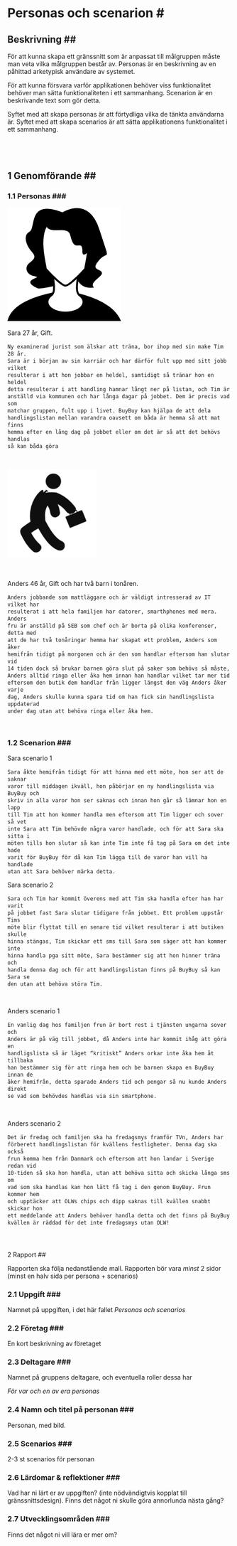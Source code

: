 Personas och scenarion \#
=========================

Beskrivning \#\#
----------------

För att kunna skapa ett gränssnitt som är anpassat till målgruppen måste man
veta vilka målgruppen består av. Personas är en beskrivning av en påhittad
arketypisk användare av systemet.

För att kunna försvara varför applikationen behöver viss funktionalitet behöver
man sätta funktionaliteten i ett sammanhang. Scenarion är en beskrivande text
som gör detta.

Syftet med att skapa personas är att förtydliga vilka de tänkta användarna är.
Syftet med att skapa scenarios är att sätta applikationens funktionalitet i ett
sammanhang.

 
-

1 Genomförande \#\#
-------------------

### 1.1 Personas \#\#\#

![](<personas_scenarios.images/1FBQl8.jpg>)

Sara 27 år, Gift.

    Ny examinerad jurist som älskar att träna, bor ihop med sin make Tim 28 år.
    Sara är i början av sin karriär och har därför fult upp med sitt jobb vilket
    resulterar i att hon jobbar en heldel, samtidigt så tränar hon en heldel
    detta resulterar i att handling hamnar långt ner på listan, och Tim är
    anställd via kommunen och har långa dagar på jobbet. Dem är precis vad som
    matchar gruppen, fult upp i livet. BuyBuy kan hjälpa de att dela
    handlingslistan mellan varandra oavsett om båda är hemma så att mat finns
    hemma efter en lång dag på jobbet eller om det är så att det behövs handlas
    så kan båda göra

 

![](<personas_scenarios.images/8zjOsB.jpg>)

 

Anders 46 år, Gift och har två barn i tonåren.

    Anders jobbande som mattläggare och är väldigt intresserad av IT vilket har
    resulterat i att hela familjen har datorer, smarthphones med mera. Anders
    fru är anställd på SEB som chef och är borta på olika konferenser, detta med
    att de har två tonåringar hemma har skapat ett problem, Anders som åker
    hemifrån tidigt på morgonen och är den som handlar eftersom han slutar vid
    14 tiden dock så brukar barnen göra slut på saker som behövs så måste,
    Anders alltid ringa eller åka hem innan han handlar vilket tar mer tid
    eftersom den butik dem handlar från ligger längst den väg Anders åker varje
    dag, Anders skulle kunna spara tid om han fick sin handlingslista uppdaterad
    under dag utan att behöva ringa eller åka hem.

 

### 1.2 Scenarion \#\#\#

Sara scenario 1

    Sara åkte hemifrån tidigt för att hinna med ett möte, hon ser att de saknar
    varor till middagen ikväll, hon påbörjar en ny handlingslista via BuyBuy och
    skriv in alla varor hon ser saknas och innan hon går så lämnar hon en lapp
    till Tim att hon kommer handla men eftersom att Tim ligger och sover så vet
    inte Sara att Tim behövde några varor handlade, och för att Sara ska sitta i
    möten tills hon slutar så kan inte Tim inte få tag på Sara om det inte hade
    varit för BuyBuy för då kan Tim lägga till de varor han vill ha handlade
    utan att Sara behöver märka detta.

Sara scenario 2

    Sara och Tim har kommit överens med att Tim ska handla efter han har varit
    på jobbet fast Sara slutar tidigare från jobbet. Ett problem uppstår Tims
    möte blir flyttat till en senare tid vilket resulterar i att butiken skulle
    hinna stängas, Tim skickar ett sms till Sara som säger att han kommer inte
    hinna handla pga sitt möte, Sara bestämmer sig att hon hinner träna och
    handla denna dag och för att handlingslistan finns på BuyBuy så kan Sara se
    den utan att behöva störa Tim.

 

Anders scenario 1

    En vanlig dag hos familjen frun är bort rest i tjänsten ungarna sover och
    Anders är på väg till jobbet, då Anders inte har kommit ihåg att göra en
    handligslista så är läget “kritiskt” Anders orkar inte åka hem åt tillbaka
    han bestämmer sig för att ringa hem och be barnen skapa en BuyBuy innan de
    åker hemifrån, detta sparade Anders tid och pengar så nu kunde Anders direkt
    se vad som behövdes handlas via sin smartphone.

     

Anders scenario 2

    Det är fredag och familjen ska ha fredagsmys framför TVn, Anders har
    förberett handlingslistan för kvällens festligheter. Denna dag ska också
    frun komma hem från Danmark och eftersom att hon landar i Sverige redan vid
    10-tiden så ska hon handla, utan att behöva sitta och skicka långa sms om
    vad som ska handlas kan hon lätt få tag i den genom BuyBuy. Frun kommer hem
    och upptäcker att OLWs chips och dipp saknas till kvällen snabbt skickar hon
    ett meddelande att Anders behöver handla detta och det finns på BuyBuy
    kvällen är räddad för det inte fredagsmys utan OLW!

####  

2 Rapport \#\#

Rapporten ska följa nedanstående mall. Rapporten bör vara *minst* 2 sidor (minst
en halv sida per persona + scenarios)

### 2.1 Uppgift \#\#\#

Namnet på uppgiften, i det här fallet *Personas och scenarios*

### 2.2 Företag \#\#\#

En kort beskrivning av företaget

### 2.3 Deltagare \#\#\#

Namnet på gruppens deltagare, och eventuella roller dessa har

*För var och en av era personas*

### 2.4 Namn och titel på personan \#\#\#

Personan, med bild.

### 2.5 Scenarios \#\#\#

2-3 st scenarios för personan

### 2.6 Lärdomar & reflektioner \#\#\#

Vad har ni lärt er av uppgiften? (inte nödvändigtvis kopplat till
gränssnittsdesign). Finns det något ni skulle göra annorlunda nästa gång?

### 2.7 Utvecklingsområden \#\#\#

Finns det något ni vill lära er mer om?

 

 
